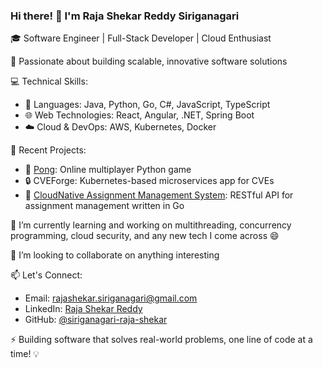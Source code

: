 ### Hi there! 👋 I'm Raja Shekar Reddy Siriganagari

🎓 Software Engineer | Full-Stack Developer | Cloud Enthusiast

🚀 Passionate about building scalable, innovative software solutions

💻 Technical Skills:
- 🧰 Languages: Java, Python, Go, C#, JavaScript, TypeScript
- 🌐 Web Technologies: React, Angular, .NET, Spring Boot
- ☁️ Cloud & DevOps: AWS, Kubernetes, Docker

🔬 Recent Projects:
- 🤖 [Pong](https://github.com/siriganagari-raja-shekar/pong): Online multiplayer Python game
- 🔒 CVEForge: Kubernetes-based microservices app for CVEs
- 📝 [CloudNative Assignment Management System](https://github.com/siriganagari-raja-shekar/cloud-native-assigment-management-api): RESTful API for assignment management written in Go

🌱 I’m currently learning and working on multithreading, concurrency programming, cloud security, and any new tech I come across 😄

👯 I’m looking to collaborate on anything interesting

📫 Let's Connect:
- Email: rajashekar.siriganagari@gmail.com
- LinkedIn: [Raja Shekar Reddy](https://www.linkedin.com/in/raja-shekar-reddy)
- GitHub: [@siriganagari-raja-shekar](https://github.com/siriganagari-raja-shekar)

⚡ Building software that solves real-world problems, one line of code at a time! 💡
